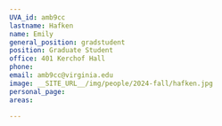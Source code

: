 ```yaml
---
UVA_id: amb9cc
lastname: Hafken
name: Emily
general_position: gradstudent
position: Graduate Student
office: 401 Kerchof Hall
phone: 
email: amb9cc@virginia.edu
image: __SITE_URL__/img/people/2024-fall/hafken.jpg
personal_page:
areas:
  
---
```

